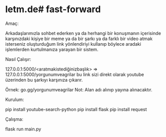 # letm.de# fast-forward

Amaç:

Arkadaşlarımızla sohbet ederken ya da herhangi bir konuşmanın içerisinde karşınızdaki kişiye bir meme ya da bir şarkı ya da farklı bir video atmak isterseniz oluşturduğum link yönlendiriyi kullanıp böylece aradaki işlemlerden kurtulmanıza yarayan bir sistem. 

Nasıl Çalışır:

127.0.0.1:5000/<aratmakistediğinizbaşlık> => 127.0.0.1:5000/yorgunumveagrilar bu link sizi direkt olarak youtube üzerinden bu şarkıyı karşınıza çıkarır.

Örnek: go.gg/yorgunumveagrilar 
Not: Alan adı alınıp yayına alınacaktır.

Kurulum:

pip install youtube-search-python
pip install flask
pip install request


Çalışma:

flask run main.py

